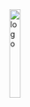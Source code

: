 <img src="taskstatus.github.io/smopblack.png" alt="logo" style="width: 20%; height: 20%; margin:auto; display: block;"/>
<script async src="https://www.googletagmanager.com/gtag/js?id=UA-107040958-2"></script>
<script window.dataLayer = window.dataLayer || []; function gtag(){dataLayer.push(arguments);} gtag('js', new Date()); gtag('config', 'UA-107040958-2'); </script>

# This is the status of the 1 Billion Drops Task
* Task Status: <span style="color:#405575">**IN PROGRESS**</span>

* BOUNTY: **$60**

* Open Time: 3 PM ET
* Number Times Opened: 0
* Number Responses: 0
* Number Responses Checked: 0

## Task Introduction:
  * 1 Billion Drops is a company that is committed to facilitating the transfer of information in the humanitarian aid world needed to further help the communities they’re working with. They do so with an app where a humanitarian aid worker or a person in need can post the type of aid needed at a certain location. This is then viewable by anyone using the app or website.
 
## Task:
  * Right now, the app’s data is not transferred to the website automatically. Automate data delivery from the app’s database to the website.
 
## Deliverable:
  * JavaScript Call to SQL DB @ IP = 123.45.67.89:1444:
    * Table named T,
    * Retrieve all DB entries
  * JavaScript Call to WP:
    * Page: home,
    * WP Google Map Pro Call:
      * Organization Name,
      * Latitude, Longitude,
      * Marker Category,
      * Location Redirect: Marker,
      * Map: OBD Map 1
    * USE LOGIN CREDs: Usr1, Pwd1 for the database and the wordpress when submitting
    * SEND RESPONSES TO: recruiting@smop.io
 
## Pet Code:
```javascript
  //[none] This will be implemented as a standalone NODE.js JavaScript Script.
  //We recommend using dummy data and a dummy WordPress site to test your script.
``` 

## Extra Info:
  * Work quickly because many other people are working at the same time as you! We expect this to take roughly 3 to 4 hours, but it will be open as long as it takes our coders to complete. We will send updates periodically.
  
** *direct questions to recruiting@smop.io* **
